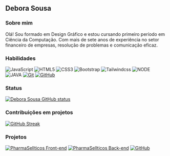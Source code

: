 ## Debora Sousa

### Sobre mim
Olá! 
Sou formado em Design Gráfico e estou cursando primeiro período em Ciência da Computação. Com mais de sete anos de experiência no setor financeiro de empresas, resolução de problemas e comunicação eficaz.


### Habilidades

![JavaScript](https://img.shields.io/badge/JavaScript-F7DF1E?style=for-the-badge&logo=javascript&logoColor=black)
![HTML5](https://img.shields.io/badge/HTML5-E34F26?style=for-the-badge&logo=html5&logoColor=white)
![CSS3](https://img.shields.io/badge/CSS3-1572B6?style=for-the-badge&logo=css3&logoColor=white)
![Bootstrap](https://img.shields.io/badge/bootstrap-553C7B?style=for-the-badge&logo=bootstrap&logoColor=FFF)
![Tailwindcss](https://img.shields.io/badge/Tailwindcss-07b4d4?style=for-the-badge&logo=tailwindcss&logoColor=white)
![NODE](https://img.shields.io/badge/NODE-4d9641?style=for-the-badge&logo=node&logoColor=white)
![JAVA](https://img.shields.io/badge/JAVA-0E85C1?style=for-the-badge&logo=java&logoColor=white)
[![Git](https://img.shields.io/badge/Git-E94D5F?style=for-the-badge&logo=git&logoColor=FFF)](https://git-scm.com/doc)
[![GitHub](https://img.shields.io/badge/GitHub-30A3DC?style=for-the-badge&logo=github&logoColor=FFF)](https://github.com/deborasous)

### Status

[![Debora Sousa GitHub status](https://github-readme-stats.vercel.app/api?username=deborasous&theme=transparent&bg_color=292d3e&border_color=e4e2e2&show_icons=true&icon_color=c793eb&title_color=c793eb&text_color=7DC6E8&locale=pt-br)](https://github.com/deborasous/github-readme-stats)




### Contribuições em projetos

[![GitHub Streak](https://streak-stats.demolab.com?user=deborasous&theme=material-palenight&locale=pt_BR)](https://git.io/streak-stats)


### Projetos
[![PharmaSellticos Front-end](https://img.shields.io/badge/Pharmasellticos_Front_End-18be8f?style=for-the-badge&logo=pharmasellticos&logoColor=FFF)](https://github.com/FullStack-Itaguacu/M3P-FrontEnd-Squad2)
[![PharmaSellticos Back-end](https://img.shields.io/badge/Pharmasellticos_Back_End-18be8f?style=for-the-badge&logo=pharmasellticos&logoColor=FFF)](https://github.com/FullStack-Itaguacu/M3P-BackEnd-Squad2)
[![GitHub](https://img.shields.io/badge/GitHub-30A3DC?style=for-the-badge&logo=github&logoColor=FFF)](https://github.com/deborasous)
